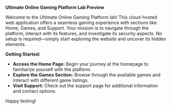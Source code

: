 **Ultimate Online Gaming Platform Lab Preview**

Welcome to the Ultimate Online Gaming Platform lab! This cloud-hosted web application offers a seamless gaming experience with sections like Home, Games, and Support. Your mission is to navigate through the platform, interact with its features, and investigate its security aspects. No setup is required—simply start exploring the website and uncover its hidden elements.

**Getting Started:**
- **Access the Home Page:** Begin your journey at the homepage to familiarize yourself with the platform.
- **Explore the Games Section:** Browse through the available games and interact with different game listings.
- **Visit Support:** Check out the support page for additional information and contact options.

Happy testing!